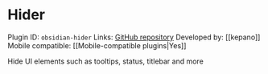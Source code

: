 # Hider

Plugin ID: `obsidian-hider`
Links: [GitHub repository](https://github.com/kepano/obsidian-hider)
Developed by: [[kepano]]
Mobile compatible: [[Mobile-compatible plugins|Yes]]

Hide UI elements such as tooltips, status, titlebar and more
